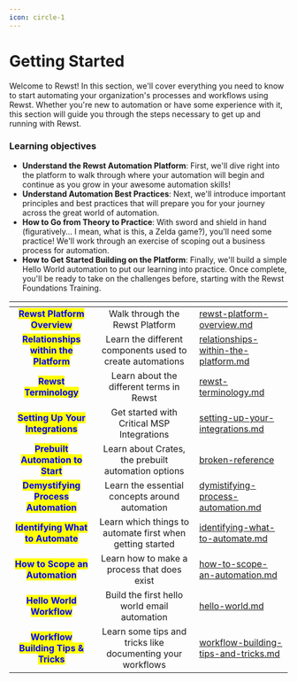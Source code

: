 ```yaml
---
icon: circle-1
---
```


# Getting Started

Welcome to Rewst! In this section, we'll cover everything you need to know to start automating your organization's processes and workflows using Rewst. Whether you're new to automation or have some experience with it, this section will guide you through the steps necessary to get up and running with Rewst.

### Learning objectives[​](http://localhost:3000/docs/training/getting_started/getting-started#learning-objectives) <a href="#learning-objectives" id="learning-objectives"></a>

* **Understand the Rewst Automation Platform**: First, we'll dive right into the platform to walk through where your automation will begin and continue as you grow in your awesome automation skills!
* **Understand Automation Best Practices**: Next, we'll introduce important principles and best practices that will prepare you for your journey across the great world of automation.
* **How to Go from Theory to Practice**: With sword and shield in hand (figuratively... I mean, what is this, a Zelda game?), you'll need some practice! We'll work through an exercise of scoping out a business process for automation.
* **How to Get Started Building on the Platform**: Finally, we'll build a simple Hello World automation to put our learning into practice. Once complete, you'll be ready to take on the challenges before, starting with the Rewst Foundations Training.

<table data-view="cards"><thead><tr><th align="center"></th><th align="center"></th><th data-hidden data-card-target data-type="content-ref"></th></tr></thead><tbody><tr><td align="center"><mark style="color:blue;"><strong>Rewst Platform Overview</strong></mark></td><td align="center">Walk through the Rewst Platform</td><td><a href="rewst-platform-overview.md">rewst-platform-overview.md</a></td></tr><tr><td align="center"><mark style="color:blue;"><strong>Relationships within the Platform</strong></mark></td><td align="center">Learn the different components used to create automations</td><td><a href="relationships-within-the-platform.md">relationships-within-the-platform.md</a></td></tr><tr><td align="center"><mark style="color:blue;"><strong>Rewst Terminology</strong></mark></td><td align="center">Learn about the different terms in Rewst</td><td><a href="rewst-terminology.md">rewst-terminology.md</a></td></tr><tr><td align="center"><mark style="color:blue;"><strong>Setting Up Your Integrations</strong></mark></td><td align="center">Get started with Critical MSP Integrations</td><td><a href="setting-up-your-integrations.md">setting-up-your-integrations.md</a></td></tr><tr><td align="center"><mark style="color:blue;"><strong>Prebuilt Automation to Start</strong></mark></td><td align="center">Learn about Crates, the prebuilt automation options</td><td><a href="broken-reference/">broken-reference</a></td></tr><tr><td align="center"><mark style="color:blue;"><strong>Demystifying Process Automation</strong></mark></td><td align="center">Learn the essential concepts around automation</td><td><a href="dymistifying-process-automation.md">dymistifying-process-automation.md</a></td></tr><tr><td align="center"><mark style="color:blue;"><strong>Identifying What to Automate</strong></mark></td><td align="center">Learn which things to automate first when getting started</td><td><a href="identifying-what-to-automate.md">identifying-what-to-automate.md</a></td></tr><tr><td align="center"><mark style="color:blue;"><strong>How to Scope an Automation</strong></mark></td><td align="center">Learn how to make a process that does exist</td><td><a href="how-to-scope-an-automation.md">how-to-scope-an-automation.md</a></td></tr><tr><td align="center"><mark style="color:blue;"><strong>Hello World Workflow</strong></mark></td><td align="center">Build the first hello world email automation</td><td><a href="hello-world.md">hello-world.md</a></td></tr><tr><td align="center"><mark style="color:blue;"><strong>Workflow Building Tips &#x26; Tricks</strong></mark></td><td align="center">Learn some tips and tricks like documenting your workflows</td><td><a href="workflow-building-tips-and-tricks.md">workflow-building-tips-and-tricks.md</a></td></tr></tbody></table>
